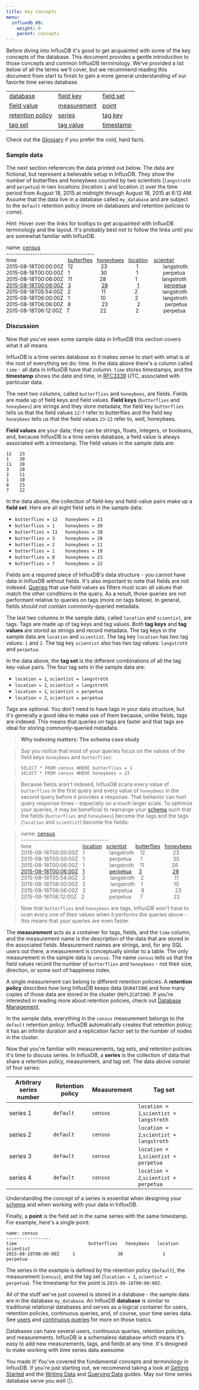 ```yaml
---
title: Key Concepts
menu:
  influxdb_09:
    weight: 0
    parent: concepts
---
```


Before diving into InfluxDB it's good to get acquainted with some of the key concepts of the database. This document provides a gentle introduction to those concepts and common InfluxDB terminology. We've provided a list below of all the terms we'll cover, but we recommend reading this document from start to finish to gain a more general understanding of our favorite time series database. 
 
<table style="width:100%">
  <tr>
    <td><a href="/influxdb/v0.9/concepts/key_concepts/#database">database</a></td>
    <td><a href="/influxdb/v0.9/concepts/key_concepts/#field-key">field key</a></td> 
    <td><a href="/influxdb/v0.9/concepts/key_concepts/#field-set">field set</a></td>
  </tr>
  <tr>
    <td><a href="/influxdb/v0.9/concepts/key_concepts/#field-value">field value</a></td>
    <td><a href="/influxdb/v0.9/concepts/key_concepts/#measurement">measurement</a></td> 
    <td><a href="/influxdb/v0.9/concepts/key_concepts/#point">point</a></td>
  </tr>
    <tr>
    <td><a href="/influxdb/v0.9/concepts/key_concepts/#retention-policy">retention policy</a></td>
    <td><a href="/influxdb/v0.9/concepts/key_concepts/#series">series</a></td> 
    <td><a href="/influxdb/v0.9/concepts/key_concepts/#tag-key">tag key</a></td>
  </tr>
    <tr>
    <td><a href="/influxdb/v0.9/concepts/key_concepts/#tag-set">tag set</a></td>
    <td><a href="/influxdb/v0.9/concepts/key_concepts/#tag-value">tag value</a></td> 
    <td><a href="/influxdb/v0.9/concepts/key_concepts/#timestamp">timestamp</a></td>
  </tr>
</table>

Check out the [Glossary](/influxdb/v0.9/concepts/glossary/) if you prefer the cold, hard facts.

### Sample data
The next section references the data printed out below. The data are fictional, but represent a believable setup in InfluxDB. They show the number of butterflies and honeybees counted by two scientists (`langstroth` and `perpetua`) in two locations (location `1` and location `2`) over the time period from August 18, 2015 at midnight through August 18, 2015 at 6:12 AM. Assume that the data live in a database called `my_database` and are subject to the `default` retention policy (more on databases and retention policies to come). 

*Hint:* Hover over the links for tooltips to get acquainted with InfluxDB terminology and the layout. It's probably best not to follow the links until you are somewhat familiar with InfluxDB.

name: [census](/influxdb/v0.9/concepts/key_concepts/#measurement "Measurement")  
\-------------------------------------  
time&nbsp;&nbsp;&nbsp;&nbsp;&nbsp;&nbsp;&nbsp;&nbsp;&nbsp;&nbsp;&nbsp;&nbsp;&nbsp;&nbsp;&nbsp;&nbsp;&nbsp;&nbsp;&nbsp;&nbsp;&nbsp;&nbsp;&nbsp;&nbsp;&nbsp;&nbsp;&nbsp;&nbsp;&nbsp;&nbsp;&nbsp;&nbsp;&nbsp;&nbsp;&nbsp;[butterflies](/influxdb/v0.9/concepts/key_concepts/#field-key "Field key")&nbsp;&nbsp;&nbsp;[honeybees](/influxdb/v0.9/concepts/key_concepts/#field-key "Field key")&nbsp;&nbsp;&nbsp;[location](/influxdb/v0.9/concepts/key_concepts/#tag-key "Tag key")&nbsp;&nbsp;&nbsp;&nbsp;[scientist](/influxdb/v0.9/concepts/key_concepts/#tag-key "Tag key")  
2015-08-18T00:00:00Z&nbsp;&nbsp;&nbsp;12&nbsp;&nbsp;&nbsp;&nbsp;&nbsp;&nbsp;&nbsp;&nbsp;&nbsp;&nbsp;&nbsp;&nbsp;&nbsp;&nbsp;&nbsp;&nbsp;&nbsp;&nbsp;&nbsp;23&nbsp;&nbsp;&nbsp;&nbsp;&nbsp;&nbsp;&nbsp;&nbsp;&nbsp;&nbsp;&nbsp;&nbsp;&nbsp;&nbsp;&nbsp;&nbsp;&nbsp;&nbsp;&nbsp;&nbsp;1&nbsp;&nbsp;&nbsp;&nbsp;&nbsp;&nbsp;&nbsp;&nbsp;&nbsp;&nbsp;&nbsp;&nbsp;&nbsp;&nbsp;&nbsp;&nbsp;&nbsp;langstroth  
2015-08-18T00:00:00Z&nbsp;&nbsp;&nbsp;1&nbsp;&nbsp;&nbsp;&nbsp;&nbsp;&nbsp;&nbsp;&nbsp;&nbsp;&nbsp;&nbsp;&nbsp;&nbsp;&nbsp;&nbsp;&nbsp;&nbsp;&nbsp;&nbsp;&nbsp;&nbsp;30&nbsp;&nbsp;&nbsp;&nbsp;&nbsp;&nbsp;&nbsp;&nbsp;&nbsp;&nbsp;&nbsp;&nbsp;&nbsp;&nbsp;&nbsp;&nbsp;&nbsp;&nbsp;&nbsp;&nbsp;1&nbsp;&nbsp;&nbsp;&nbsp;&nbsp;&nbsp;&nbsp;&nbsp;&nbsp;&nbsp;&nbsp;&nbsp;&nbsp;&nbsp;&nbsp;&nbsp;&nbsp;perpetua  
2015-08-18T00:06:00Z&nbsp;&nbsp;&nbsp;11&nbsp;&nbsp;&nbsp;&nbsp;&nbsp;&nbsp;&nbsp;&nbsp;&nbsp;&nbsp;&nbsp;&nbsp;&nbsp;&nbsp;&nbsp;&nbsp;&nbsp;&nbsp;&nbsp;28&nbsp;&nbsp;&nbsp;&nbsp;&nbsp;&nbsp;&nbsp;&nbsp;&nbsp;&nbsp;&nbsp;&nbsp;&nbsp;&nbsp;&nbsp;&nbsp;&nbsp;&nbsp;&nbsp;&nbsp;1&nbsp;&nbsp;&nbsp;&nbsp;&nbsp;&nbsp;&nbsp;&nbsp;&nbsp;&nbsp;&nbsp;&nbsp;&nbsp;&nbsp;&nbsp;&nbsp;&nbsp;langstroth  
[2015-08-18T00:06:00Z](/influxdb/v0.9/concepts/key_concepts/#timestamp "Timestamp")&nbsp;&nbsp;&nbsp;[3](/influxdb/v0.9/concepts/key_concepts/#field-value "Field value")&nbsp;&nbsp;&nbsp;&nbsp;&nbsp;&nbsp;&nbsp;&nbsp;&nbsp;&nbsp;&nbsp;&nbsp;&nbsp;&nbsp;&nbsp;&nbsp;&nbsp;&nbsp;&nbsp;&nbsp;&nbsp;[28](/influxdb/v0.9/concepts/key_concepts/#field-value "Field value")&nbsp;&nbsp;&nbsp;&nbsp;&nbsp;&nbsp;&nbsp;&nbsp;&nbsp;&nbsp;&nbsp;&nbsp;&nbsp;&nbsp;&nbsp;&nbsp;&nbsp;&nbsp;&nbsp;&nbsp;[1](/influxdb/v0.9/concepts/key_concepts/#tag-value "Tag value")&nbsp;&nbsp;&nbsp;&nbsp;&nbsp;&nbsp;&nbsp;&nbsp;&nbsp;&nbsp;&nbsp;&nbsp;&nbsp;&nbsp;&nbsp;&nbsp;&nbsp;[perpetua](/influxdb/v0.9/concepts/key_concepts/#tag-value "Tag value")  
2015-08-18T05:54:00Z&nbsp;&nbsp;&nbsp;2&nbsp;	&nbsp;&nbsp;&nbsp;&nbsp;&nbsp;&nbsp;&nbsp;&nbsp;&nbsp;&nbsp;&nbsp;&nbsp;&nbsp;&nbsp;&nbsp;&nbsp;&nbsp;&nbsp;&nbsp;11&nbsp;&nbsp;&nbsp;&nbsp;&nbsp;&nbsp;&nbsp;&nbsp;&nbsp;&nbsp;&nbsp;&nbsp;&nbsp;&nbsp;&nbsp;&nbsp;&nbsp;&nbsp;&nbsp;&nbsp;2&nbsp;&nbsp;&nbsp;&nbsp;&nbsp;&nbsp;&nbsp;&nbsp;&nbsp;&nbsp;&nbsp;&nbsp;&nbsp;&nbsp;&nbsp;&nbsp;&nbsp;langstroth  
2015-08-18T06:00:00Z&nbsp;&nbsp;&nbsp;1	&nbsp;&nbsp;&nbsp;&nbsp;&nbsp;&nbsp;&nbsp;&nbsp;&nbsp;&nbsp;&nbsp;&nbsp;&nbsp;&nbsp;&nbsp;&nbsp;&nbsp;&nbsp;&nbsp;&nbsp;10	&nbsp;&nbsp;&nbsp;&nbsp;&nbsp;&nbsp;&nbsp;&nbsp;&nbsp;&nbsp;&nbsp;&nbsp;&nbsp;&nbsp;&nbsp;&nbsp;&nbsp;&nbsp;&nbsp;2&nbsp;&nbsp;&nbsp;&nbsp;&nbsp;&nbsp;&nbsp;&nbsp;&nbsp;&nbsp;&nbsp;&nbsp;&nbsp;&nbsp;&nbsp;&nbsp;&nbsp;langstroth  
2015-08-18T06:06:00Z&nbsp;&nbsp;&nbsp;8	&nbsp;&nbsp;&nbsp;&nbsp;&nbsp;&nbsp;&nbsp;&nbsp;&nbsp;&nbsp;&nbsp;&nbsp;&nbsp;&nbsp;&nbsp;&nbsp;&nbsp;&nbsp;&nbsp;&nbsp;23&nbsp;&nbsp;&nbsp;&nbsp;&nbsp;&nbsp;&nbsp;&nbsp;&nbsp;&nbsp;&nbsp;&nbsp;&nbsp;&nbsp;&nbsp;&nbsp;&nbsp;&nbsp;&nbsp;&nbsp;2&nbsp;&nbsp;&nbsp;&nbsp;&nbsp;&nbsp;&nbsp;&nbsp;&nbsp;&nbsp;&nbsp;&nbsp;&nbsp;&nbsp;&nbsp;&nbsp;&nbsp;perpetua  
2015-08-18T06:12:00Z&nbsp;&nbsp;&nbsp;7	&nbsp;&nbsp;&nbsp;&nbsp;&nbsp;&nbsp;&nbsp;&nbsp;&nbsp;&nbsp;&nbsp;&nbsp;&nbsp;&nbsp;&nbsp;&nbsp;&nbsp;&nbsp;&nbsp;&nbsp;22	&nbsp;&nbsp;&nbsp;&nbsp;&nbsp;&nbsp;&nbsp;&nbsp;&nbsp;&nbsp;&nbsp;&nbsp;&nbsp;&nbsp;&nbsp;&nbsp;&nbsp;&nbsp;&nbsp;2&nbsp;&nbsp;&nbsp;&nbsp;&nbsp;&nbsp;&nbsp;&nbsp;&nbsp;&nbsp;&nbsp;&nbsp;&nbsp;&nbsp;&nbsp;&nbsp;&nbsp;perpetua  

### Discussion
Now that you've seen some sample data in InfluxDB this section covers what it all means.

InfluxDB is a time series database so it makes sense to start with what is at the root of everything we do: time. In the data above there's a column called `time` - all data in InfluxDB have that column. `time` stores timestamps, and the <a name="timestamp"></a>**timestamp** shows the date and time, in [RFC3339](https://www.ietf.org/rfc/rfc3339.txt) UTC, associated with particular data.

The next two columns, called `butterflies` and `honeybees`, are fields. Fields are made up of field keys and field values. <a name="field-key"></a>**Field keys** (`butterflies` and `honeybees`) are strings and they store metadata; the field key `butterflies` tells us that the field values `12`-`7` refer to butterflies and the field key `honeybees` tells us that the field values `23`-`22` refer to, well, honeybees.

<a name="field-value"></a>**Field values** are your data; they can be strings, floats, integers, or booleans, and, because InfluxDB is a time series database, a field value is always associated with a timestamp. The field values in the sample data are:

```
12   23
1    30
11   28
3    28
2    11
1    10
8    23
7    22
```

In the data above, the collection of field-key and field-value pairs make up a <a name="field-set"></a>**field set**. Here are all eight field sets in the sample data:

* `butterflies = 12   honeybees = 23`
* `butterflies = 1    honeybees = 30`
* `butterflies = 11   honeybees = 28`
* `butterflies = 3    honeybees = 28`
* `butterflies = 2    honeybees = 11`
* `butterflies = 1    honeybees = 10`
* `butterflies = 8    honeybees = 23`
* `butterflies = 7    honeybees = 22`

Fields are a required piece of InfluxDB's data structure - you cannot have data in InfluxDB without fields. It's also important to note that fields are not indexed. [Queries](/influxdb/v0.9/concepts/glossary/#query) that use field values as filters must scan all values that match the other conditions in the query. As a result, those queries are not performant relative to queries on tags (more on tags below). In general, fields should not contain commonly-queried metadata.  

The last two columns in the sample data, called `location` and `scientist`, are tags. Tags are made up of tag keys and tag values. Both <a name="tag-key"></a>**tag keys** and <a name="tag-value"></a>**tag values** are stored as strings and record metadata. The tag keys in the sample data are `location` and `scientist`. The tag key `location` has two tag values: `1` and `2`. The tag key `scientist` also has two tag values: `langstroth` and `perpetua`.

In the data above, the <a name="tag-set"></a>**tag set** is the different combinations of all the tag key-value pairs. The four tag sets in the sample data are:

* `location = 1`, `scientist = langstroth`
* `location = 2`, `scientist = langstroth`
* `location = 1`, `scientist = perpetua`
* `location = 2`,  `scientist = perpetua`

Tags are optional. You don't need to have tags in your data structure, but it's generally a good idea to make use of them because, unlike fields, tags are indexed. This means that queries on tags are faster and that tags are ideal for storing commonly-queried metadata.

> **Why indexing matters: The schema case study**  

> Say you notice that most of your queries focus on the values of the field keys `honeybees` and `butterflies`:

> `SELECT * FROM census WHERE butterflies = 1`  
> `SELECT * FROM census WHERE honeybees = 23`

> Because fields aren't indexed, InfluxDB scans every value of `butterflies`  in the first query and every value of `honeybees` in the second query before it provides a response. That behavior can hurt query response times - especially on a much larger scale. To optimize your queries, it may be beneficial to rearrange your [schema](/influxdb/v0.9/concepts/glossary/#schema) such that the fields (`butterflies` and `honeybees`) become the tags and the tags (`location` and `scientist`) become the fields:

> name: [census](/influxdb/v0.9/concepts/key_concepts/#measurement "Measurement")  
\-------------------------------------  
time&nbsp;&nbsp;&nbsp;&nbsp;&nbsp;&nbsp;&nbsp;&nbsp;&nbsp;&nbsp;&nbsp;&nbsp;&nbsp;&nbsp;&nbsp;&nbsp;&nbsp;&nbsp;&nbsp;&nbsp;&nbsp;&nbsp;&nbsp;&nbsp;&nbsp;&nbsp;&nbsp;&nbsp;&nbsp;&nbsp;&nbsp;&nbsp;&nbsp;&nbsp;&nbsp;[location](/influxdb/v0.9/concepts/key_concepts/#field-key "Field key")&nbsp;&nbsp;&nbsp;[scientist](/influxdb/v0.9/concepts/key_concepts/#field-key "Field key")&nbsp;&nbsp;&nbsp;&nbsp;&nbsp;&nbsp;[butterflies](/influxdb/v0.9/concepts/key_concepts/#tag-key "Tag key")&nbsp;&nbsp;&nbsp;[honeybees](/influxdb/v0.9/concepts/key_concepts/#tag-key "Tag key")  
2015-08-18T00:00:00Z&nbsp;&nbsp;&nbsp;1&nbsp;&nbsp;&nbsp;&nbsp;&nbsp;&nbsp;&nbsp;&nbsp;&nbsp;&nbsp;&nbsp;&nbsp;&nbsp;&nbsp;&nbsp;&nbsp;&nbsp;langstroth&nbsp;&nbsp;&nbsp;&nbsp;12&nbsp;&nbsp;&nbsp;&nbsp;&nbsp;&nbsp;&nbsp;&nbsp;&nbsp;&nbsp;&nbsp;&nbsp;&nbsp;&nbsp;&nbsp;&nbsp;&nbsp;&nbsp;&nbsp;23  
2015-08-18T00:00:00Z&nbsp;&nbsp;&nbsp;1&nbsp;&nbsp;&nbsp;&nbsp;&nbsp;&nbsp;&nbsp;&nbsp;&nbsp;&nbsp;&nbsp;&nbsp;&nbsp;&nbsp;&nbsp;&nbsp;&nbsp;perpetua&nbsp;&nbsp;&nbsp;&nbsp;&nbsp;&nbsp;1&nbsp;&nbsp;&nbsp;&nbsp;&nbsp;&nbsp;&nbsp;&nbsp;&nbsp;&nbsp;&nbsp;&nbsp;&nbsp;&nbsp;&nbsp;&nbsp;&nbsp;&nbsp;&nbsp;&nbsp;&nbsp;30  
2015-08-18T00:06:00Z&nbsp;&nbsp;&nbsp;1&nbsp;&nbsp;&nbsp;&nbsp;&nbsp;&nbsp;&nbsp;&nbsp;&nbsp;&nbsp;&nbsp;&nbsp;&nbsp;&nbsp;&nbsp;&nbsp;&nbsp;langstroth&nbsp;&nbsp;&nbsp;&nbsp;11&nbsp;&nbsp;&nbsp;&nbsp;&nbsp;&nbsp;&nbsp;&nbsp;&nbsp;&nbsp;&nbsp;&nbsp;&nbsp;&nbsp;&nbsp;&nbsp;&nbsp;&nbsp;&nbsp;28  
[2015-08-18T00:06:00Z](/influxdb/v0.9/concepts/key_concepts/#timestamp "Timestamp")&nbsp;&nbsp;&nbsp;[1](/influxdb/v0.9/concepts/key_concepts/#field-value "Field value")&nbsp;&nbsp;&nbsp;&nbsp;&nbsp;&nbsp;&nbsp;&nbsp;&nbsp;&nbsp;&nbsp;&nbsp;&nbsp;&nbsp;&nbsp;&nbsp;&nbsp;[perpetua](/influxdb/v0.9/concepts/key_concepts/#field-value "Field value")&nbsp;&nbsp;&nbsp;&nbsp;&nbsp;[3](/influxdb/v0.9/concepts/key_concepts/#tag-value "Tag value")&nbsp;&nbsp;&nbsp;&nbsp;&nbsp;&nbsp;&nbsp;&nbsp;&nbsp;&nbsp;&nbsp;&nbsp;&nbsp;&nbsp;&nbsp;&nbsp;&nbsp;&nbsp;&nbsp;&nbsp;&nbsp;[28](/influxdb/v0.9/concepts/key_concepts/#tag-value "Tag value")  
2015-08-18T05:54:00Z&nbsp;&nbsp;&nbsp;2&nbsp;&nbsp;&nbsp;&nbsp;&nbsp;&nbsp;&nbsp;&nbsp;&nbsp;&nbsp;&nbsp;&nbsp;&nbsp;&nbsp;&nbsp;&nbsp;&nbsp;langstroth&nbsp;&nbsp;&nbsp;&nbsp;2&nbsp;&nbsp;&nbsp;&nbsp;&nbsp;&nbsp;&nbsp;&nbsp;&nbsp;&nbsp;&nbsp;&nbsp;&nbsp;&nbsp;&nbsp;&nbsp;&nbsp;&nbsp;&nbsp;&nbsp;&nbsp;11  
2015-08-18T06:00:00Z&nbsp;&nbsp;&nbsp;2&nbsp;&nbsp;&nbsp;&nbsp;&nbsp;&nbsp;&nbsp;&nbsp;&nbsp;&nbsp;&nbsp;&nbsp;&nbsp;&nbsp;&nbsp;&nbsp;&nbsp;langstroth&nbsp;&nbsp;&nbsp;&nbsp;1&nbsp;&nbsp;&nbsp;&nbsp;&nbsp;&nbsp;&nbsp;&nbsp;&nbsp;&nbsp;&nbsp;&nbsp;&nbsp;&nbsp;&nbsp;&nbsp;&nbsp;&nbsp;&nbsp;&nbsp;&nbsp;10  
2015-08-18T06:06:00Z&nbsp;&nbsp;&nbsp;2	&nbsp;&nbsp;&nbsp;&nbsp;&nbsp;&nbsp;&nbsp;&nbsp;&nbsp;&nbsp;&nbsp;&nbsp;&nbsp;&nbsp;&nbsp;&nbsp;perpetua&nbsp;&nbsp;&nbsp;&nbsp;&nbsp;&nbsp;8&nbsp;&nbsp;&nbsp;&nbsp;&nbsp;&nbsp;&nbsp;&nbsp;&nbsp;&nbsp;&nbsp;&nbsp;&nbsp;&nbsp;&nbsp;&nbsp;&nbsp;&nbsp;&nbsp;&nbsp;&nbsp;23  
2015-08-18T06:12:00Z&nbsp;&nbsp;&nbsp;2&nbsp;&nbsp;&nbsp;&nbsp;&nbsp;&nbsp;&nbsp;&nbsp;&nbsp;&nbsp;&nbsp;&nbsp;&nbsp;&nbsp;&nbsp;&nbsp;&nbsp;perpetua&nbsp;&nbsp;&nbsp;&nbsp;&nbsp;&nbsp;7&nbsp;&nbsp;&nbsp;&nbsp;&nbsp;&nbsp;&nbsp;&nbsp;&nbsp;&nbsp;&nbsp;&nbsp;&nbsp;&nbsp;&nbsp;&nbsp;&nbsp;&nbsp;&nbsp;&nbsp;&nbsp;22  

> Now that `butterflies` and `honeybees` are tags, InfluxDB won't have to scan every one of their values when it performs the queries above - this means that your queries are even faster.

The <a name=measurement></a>**measurement** acts as a container for tags, fields, and the `time` column, and the measurement name is the description of the data that are stored in the associated fields. Measurement names are strings, and, for any SQL users out there, a measurement is conceptually similar to a table. The only measurement in the sample data is `census`. The name `census` tells us that the field values record the number of `butterflies` and `honeybees` - not their size, direction, or some sort of happiness index.

A single measurement can belong to different retention policies. A <a name="retention-policy"></a>**retention policy** describes how long InfluxDB keeps data (`DURATION`) and how many copies of those data are stored in the cluster (`REPLICATION`). If you're interested in reading more about retention policies, check out [Database Management](/influxdb/v0.9/query_language/database_management/#retention-policy-management). 

In the sample data, everything in the `census` measurement belongs to the `default` retention policy. InfluxDB automatically creates that retention policy; it has an infinite duration and a replication factor set to the number of nodes in the cluster.

Now that you're familiar with measurements, tag sets, and retention policies it's time to discuss series. In InfluxDB, a <a name=series></a> **series** is the collection of data that share a retention policy, measurement, and tag set. The data above consist of four series:

| Arbitrary series number  |  Retention policy | Measurement  |  Tag set |
|---|---|---|---|
| series 1  | `default` | `census`  | `location = 1`,`scientist = langstroth` |
| series 2 | `default` |  `census` |  `location = 2`,`scientist = langstroth` |
| series 3  | `default` | `census`  | `location = 1`,`scientist = perpetua` |
| series 4 | `default` |  `census` |  `location = 2`,`scientist = perpetua` |

Understanding the concept of a series is essential when designing your [schema](/influxdb/v0.9/concepts/glossary/#schema) and when working with your data in InfluxDB.

Finally, a <a name="point"></a>**point** is the field set in the same series with the same timestamp. For example, here's a single point:
```
name: census
-----------------
time			               butterflies	 honeybees	 location	 scientist
2015-08-18T00:00:00Z	 1		          30		       1		       perpetua
``` 

The series in the example is defined by the retention policy (`default`), the measurement (`census`), and the tag set (`location = 1`, `scientist = perpetua`). The timestamp for the point is `2015-08-18T00:00:00Z`.

All of the stuff we've just covered is stored in a database - the sample data are in the database `my_database`. An InfluxDB <a name=database></a> **database** is similar to traditional relational databases and serves as a logical container for users, retention policies, continuous queries, and, of course, your time series data. See [users](/influxdb/v0.9/administration/authentication_and_authorization/) and [continuous queries](/influxdb/v0.9/query_language/continuous_queries/) for more on those topics.

Databases can have several users, continuous queries, retention policies, and measurements. InfluxDB is a schemaless database which means it's easy to add new measurements, tags, and fields at any time. It's designed to make working with time series data awesome.

You made it! You've covered the fundamental concepts and terminology in InfluxDB. If you're just starting out, we recommend taking a look at [Getting Started](/influxdb/v0.9/introduction/getting_started/) and the [Writing Data](/influxdb/v0.9/guides/writing_data/) and [Querying Data](/influxdb/v0.9/guides/querying_data/) guides. May our time series database serve you well 🕔. 
 



